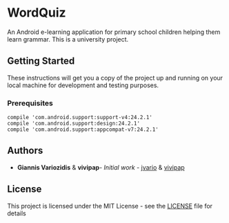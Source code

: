 # WordQuiz
An Android e-learning application for primary school children helping them learn grammar. This is a university project.

## Getting Started
These instructions will get you a copy of the project up and running on your local machine for development and testing purposes.

### Prerequisites
```
compile 'com.android.support:support-v4:24.2.1'
compile 'com.android.support:design:24.2.1'
compile 'com.android.support:appcompat-v7:24.2.1'
```


## Authors

* **Giannis Variozidis** & **vivipap**- *Initial work* - [jvario](https://github.com/jvario) & [vivipap](https://github.com/vivipap)

## License
This project is licensed under the MIT License - see the [LICENSE](LICENSE) file for details
